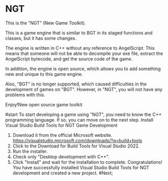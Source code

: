 # NGT
This is the "NGT" (New Game Toolkit).

This is a game engine that is similar to BGT in its staged functions and classes, but it has some changes.

The engine is written in C++ without any reference to AngelScript. This means that someone will not be able to decompile your exe file, extract the AngelScript bytecode, and get the source code of the game.

In addition, the engine is open source, which allows you to add something new and unique to this game engine.

Also, "BGT" is no longer supported, which caused difficulties in the development of games on "BGT". However, in "NGT", you will not have any problems with this.

Enjoy!New open source game toolkit

#start
To start developing a game using "NGT", you need to know the C++ programming language. If so, you can move on to the next step.
Install Visual Studio Build Tools for NGT Game Development

1. Download it from the official Microsoft website.
https://visualstudio.microsoft.com/downloads/?q=build+tools
2. Click to the Download for Build Tools for Visual Studio 2022.
3. Run the installer.
4. Check only "Desktop development with C++".
5. Click "Install" and wait for the installation to complete.
Congratulations! You have successfully installed Visual Studio Build Tools for NGT development and created a new project.
#Next;

